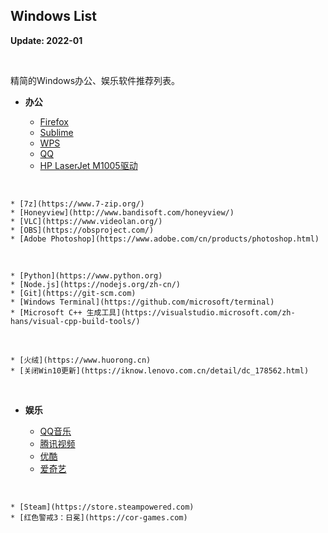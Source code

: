 ## Windows List

**Update: 2022-01**

<br>

精简的Windows办公、娱乐软件推荐列表。

* **办公**

    * [Firefox](https://www.mozilla.org/en-US/firefox/all/#product-desktop-release)
    * [Sublime](http://www.sublimetext.com)
    * [WPS](https://www.wps.cn)
    * [QQ](https://im.qq.com)
    * [HP LaserJet M1005驱动](https://support.hp.com/cn-zh/drivers/printers)
<br>

    * [7z](https://www.7-zip.org/)
    * [Honeyview](http://www.bandisoft.com/honeyview/)
    * [VLC](https://www.videolan.org/)
    * [OBS](https://obsproject.com/)
    * [Adobe Photoshop](https://www.adobe.com/cn/products/photoshop.html)
<br>

    * [Python](https://www.python.org)
    * [Node.js](https://nodejs.org/zh-cn/)
    * [Git](https://git-scm.com)
    * [Windows Terminal](https://github.com/microsoft/terminal)
    * [Microsoft C++ 生成工具](https://visualstudio.microsoft.com/zh-hans/visual-cpp-build-tools/)
<br>

    * [火绒](https://www.huorong.cn)
    * [关闭Win10更新](https://iknow.lenovo.com.cn/detail/dc_178562.html)

<br>

* **娱乐**

    * [QQ音乐](https://y.qq.com)
    * [腾讯视频](https://v.qq.com)
    * [优酷](https://www.youku.com)
    * [爱奇艺](https://www.iqiyi.com)
<br>

    * [Steam](https://store.steampowered.com)
    * [红色警戒3：日冕](https://cor-games.com)

